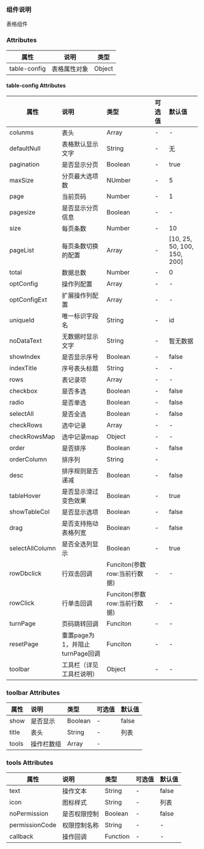 
### 组件说明

表格组件

### Attributes

| 属性         | 说明             | 类型    |
| ------------ | ---------------- | ------- |
| table-config | 表格属性对象 | Object  |

#### table-config Attributes

| 属性           | 说明         |       类型       | 可选值 | 默认值 |
| -------------- | :----------- | :--------------- | :----- | :----- |
| colunms | 表头                            | Array    | - | -                           |
| defaultNull | 表格默认显示文字                | String   | - | 无                          |
| pagination      | 是否显示分页                    | Boolean  | - | true                        |
| maxSize         | 分页最大选项数                  | NUmber   | - | 5                           |
| page            | 当前页码                        | Number   | - | 1                           |
| pagesize        | 是否显示分页信息                | Boolean  | - | - |
| size            | 每页条数                        | Number   | - | 10                          |
| pageList        | 每页条数切换的配置              | Array    | - | [10, 25, 50, 100, 150, 200] |
| total           | 数据总数                        | Number   | - | 0 |
| optConfig       | 操作列配置                      | Array    | - | - |
| optConfigExt    | 扩展操作列配置                  | Array    | - | - |
| uniqueId        | 唯一标识字段名                  | String   | - | id                          |
| noDataText      | 无数据时显示文字                | String   | - | 暂无数据                    |
| showIndex       | 是否显示序号                    | Boolean  | - | false                       |
| indexTitle      | 序号表头标题                    | String   | - | - |
| rows            | 表记录项                        | Array    | - | - |
| checkbox        | 是否多选                        | Boolean  | - | false                       |
| radio           | 是否单选                        | Boolean  | - | false                       |
| selectAll       | 是否全选                        | Boolean  | - | false                       |
| checkRows       | 选中记录                        | Array    | - | - |
| checkRowsMap    | 选中记录map                     | Object   | - | - |
| order           | 是否排序                        | Boolean  | - | false                       |
| orderColumn     | 排序列                          | String   | - |                             |
| desc            | 排序规则是否递减                | Boolean  | - | false                       |
| tableHover      | 是否显示滑过变色效果            | Boolean  | - | true                        |
| showTableCol    | 是否显示选项                    | Boolean  | - | false                       |
| drag            | 是否支持拖动表格列宽            | Boolean  | - | false |
| selectAllColumn | 是否全选列显示                  | Boolean  | - | true |
| rowDbclick      | 行双击回调                      | Funciton(参数row:当前行数据) | - | - |
| rowClick        | 行单击回调                      | Funciton(参数row:当前行数据) | - | - |
| turnPage        | 页码跳转回调                    | Funciton | - | - |
| resetPage       | 重置page为1，并阻止turnPage回调 | Funciton | - | - |
| toolbar         | 工具栏（详见工具栏说明）        | Object   | - | - |

### toolbar Attributes

| 属性           | 说明         |       类型       | 可选值 | 默认值 |
| -------------- | :----------- | :--------------- | :----- | :----- |
| show | 是否显示                        | Boolean | - |false|
| title | 表头 | String | - |列表|
| tools | 操作栏数组 | Array | - ||

### tools Attributes

| 属性           | 说明         | 类型     | 可选值 | 默认值 |
| -------------- | :----------- | :------- | :----- | :----- |
| text           | 操作文本     | String   | -      | false  |
| icon           | 图标样式     | String   | -      | 列表   |
| noPermission   | 是否权限控制 | Boolean  | -      | false      |
| permissionCode | 权限控制名称 | String   | -      | -      |
| callback       | 操作回调     | Function | -      | -      |